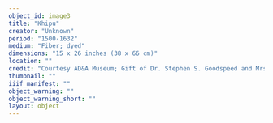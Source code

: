 ```yaml
---
object_id: image3
title: "Khipu"
creator: "Unknown"
period: "1500-1632"
medium: "Fiber; dyed"
dimensions: "15 x 26 inches (38 x 66 cm)"
location: ""
credit: "Courtesy AD&A Museum; Gift of Dr. Stephen S. Goodspeed and Mrs. John Goodspeed Ainsworth"
thumbnail: ""
iiif_manifest: ""
object_warning: ""
object_warning_short: ""
layout: object
---
```



